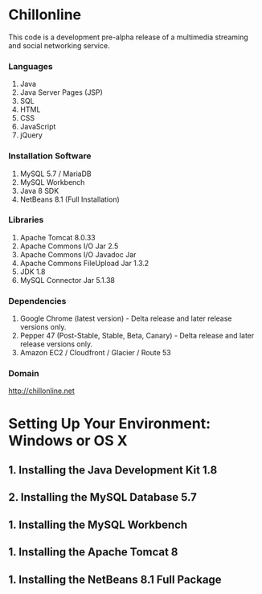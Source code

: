 

# Chillonline

This code is a development pre-alpha release of a multimedia streaming and social networking service.



### Languages

1. Java
2. Java Server Pages (JSP)
3. SQL
4. HTML
5. CSS
6. JavaScript
7. jQuery



### Installation Software

1. MySQL 5.7 / MariaDB
2. MySQL Workbench
3. Java 8 SDK 
4. NetBeans 8.1 (Full Installation)



### Libraries
1. Apache Tomcat 8.0.33
2. Apache Commons I/O Jar 2.5
3. Apache Commons I/O Javadoc Jar
4. Apache Commons FileUpload Jar 1.3.2
5. JDK 1.8
1. MySQL Connector Jar 5.1.38



### Dependencies

1. Google Chrome (latest version) - Delta release and later release versions only.
2. Pepper 47 (Post-Stable, Stable, Beta, Canary) - Delta release and later release versions only.
3. Amazon EC2 / Cloudfront / Glacier / Route 53



### Domain

http://chillonline.net



# Setting Up Your Environment: Windows or OS X

## 1. Installing the Java Development Kit 1.8



## 2. Installing the MySQL Database 5.7



## 1. Installing the MySQL Workbench



## 1. Installing the Apache Tomcat 8



## 1. Installing the NetBeans 8.1 Full Package





